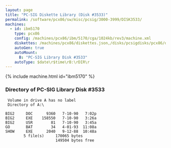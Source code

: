 ```yaml
---
layout: page
title: "PC-SIG Diskette Library (Disk #3533)"
permalink: /software/pcx86/sw/misc/pcsig/3000-3999/DISK3533/
machines:
  - id: ibm5170
    type: pcx86
    config: /machines/pcx86/ibm/5170/cga/1024kb/rev3/machine.xml
    diskettes: /machines/pcx86/diskettes.json,/disks/pcsigdisks/pcx86/diskettes.json
    autoGen: true
    autoMount:
      B: "PC-SIG Library Disk #3533"
    autoType: $date\r$time\rB:\rDIR\r
---
```


{% include machine.html id="ibm5170" %}

### Directory of PC-SIG Library Disk #3533

     Volume in drive A has no label
     Directory of A:\

    BIG2     DOC      9360   7-10-90   7:02p
    BIG2     EXE    158550   7-10-90   3:26a
    BIG2     USR        81   7-10-90   3:45a
    GO       BAT        34   4-01-93  11:08a
    SHOW     EXE      2040   9-12-88  10:48a
            5 file(s)     170065 bytes
                          149504 bytes free
